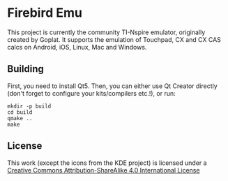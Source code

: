 Firebird Emu
==========

This project is currently the community TI-Nspire emulator, originally created by Goplat.
It supports the emulation of Touchpad, CX and CX CAS calcs on Android, iOS, Linux, Mac and Windows.

Building
--------

First, you need to install Qt5.
Then, you can either use Qt Creator directly (don't forget to configure your kits/compilers etc.!), or run:

```
mkdir -p build
cd build
qmake ..
make
```

License
-------
This work (except the icons from the KDE project) is licensed under a [Creative Commons Attribution-ShareAlike 4.0 International License](http://creativecommons.org/licenses/by-sa/4.0/)
